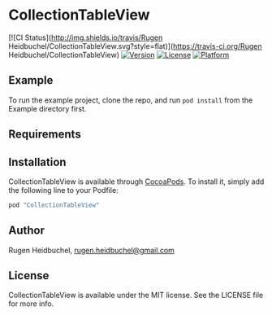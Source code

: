 # CollectionTableView

[![CI Status](http://img.shields.io/travis/Rugen Heidbuchel/CollectionTableView.svg?style=flat)](https://travis-ci.org/Rugen Heidbuchel/CollectionTableView)
[![Version](https://img.shields.io/cocoapods/v/CollectionTableView.svg?style=flat)](http://cocoapods.org/pods/CollectionTableView)
[![License](https://img.shields.io/cocoapods/l/CollectionTableView.svg?style=flat)](http://cocoapods.org/pods/CollectionTableView)
[![Platform](https://img.shields.io/cocoapods/p/CollectionTableView.svg?style=flat)](http://cocoapods.org/pods/CollectionTableView)

## Example

To run the example project, clone the repo, and run `pod install` from the Example directory first.

## Requirements

## Installation

CollectionTableView is available through [CocoaPods](http://cocoapods.org). To install
it, simply add the following line to your Podfile:

```ruby
pod "CollectionTableView"
```

## Author

Rugen Heidbuchel, rugen.heidbuchel@gmail.com

## License

CollectionTableView is available under the MIT license. See the LICENSE file for more info.
